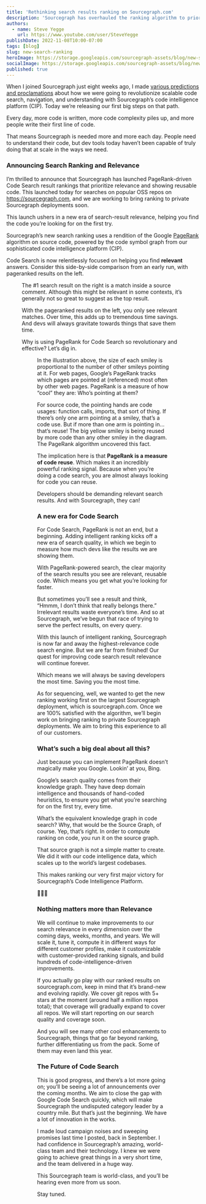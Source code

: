 ```yaml
---
title: 'Rethinking search results ranking on Sourcegraph.com'
description: 'Sourcegraph has overhauled the ranking algorithm to prioritize relevancy and code reuse for searches on popular OSS repos.'
authors:
  - name: Steve Yegge
    url: https://www.youtube.com/user/SteveYegge
publishDate: 2022-11-08T10:00-07:00
tags: [blog]
slug: new-search-ranking
heroImage: https://storage.googleapis.com/sourcegraph-assets/blog/new-search-ranking/PageRank-hero-illustration.png
socialImage: https://storage.googleapis.com/sourcegraph-assets/blog/new-search-ranking/PageRank-hero-illustration.png
published: true
---
```


When I joined Sourcegraph just eight weeks ago, I made [various predictions and proclamations](https://about.sourcegraph.com/blog/introducing-steve-yegge) about how we were going to revolutionize scalable code search, navigation, and understanding with Sourcegraph’s code intelligence platform (CIP). Today we’re releasing our first big steps on that path.

Every day, more code is written, more code complexity piles up, and more people write their first line of code.

That means Sourcegraph is needed more and more each day. People need to understand their code, but dev tools today haven’t been capable of truly doing that at scale in the ways we need.

### Announcing Search Ranking and Relevance

I’m thrilled to announce that Sourcegraph has launched PageRank-driven Code Search result rankings that prioritize relevance and showing reusable code. This launched today for searches on popular OSS repos on https://sourcegraph.com, and we are working to bring ranking to private Sourcegraph deployments soon.

This launch ushers in a new era of search-result relevance, helping you find the code you’re looking for on the first try.

Sourcegraph’s new search ranking uses a rendition of the Google [PageRank](https://en.wikipedia.org/wiki/PageRank) algorithm on source code, powered by the code symbol graph from our sophisticated code intelligence platform (CIP).

Code Search is now relentlessly focused on helping you find **relevant** answers. Consider this side-by-side comparison from an early run, with pageranked results on the left.

<Figure src="https://storage.googleapis.com/sourcegraph-assets/blog/new-search-ranking/ranking-before-and-after.png" alt="PageRank-driven Code Search results compared to pre-PageRank results" caption="An early version of PageRank-driven Code Search in action" />

The #1 search result on the right is a match inside a source comment. Although this might be relevant in some contexts, it’s generally not so great to suggest as the top result.

With the pageranked results on the left, you only see relevant matches. Over time, this adds up to tremendous time savings. And devs will always gravitate towards things that save them time.

Why is using PageRank for Code Search so revolutionary and effective? Let’s dig in.

<Figure src="https://storage.googleapis.com/sourcegraph-assets/blog/new-search-ranking/pagerank-visual.png" alt="Image depicting the PageRank algorithm" caption="Source: Wikipedia: User:Mayhatmate / CC-BY-SA-3.0" />

In the illustration above, the size of each smiley is proportional to the number of other smileys pointing at it. For web pages, Google’s PageRank tracks which pages are pointed at (referenced) most often by other web pages. PageRank is a measure of how “cool” they are: Who’s pointing at them?

For source code, the pointing hands are code usages: function calls, imports, that sort of thing. If there’s only one arm pointing at a smiley, that’s a code use. But if more than one arm is pointing in… that’s reuse! The big yellow smiley is being reused by more code than any other smiley in the diagram. The PageRank algorithm uncovered this fact.

The implication here is that **PageRank is a measure of code reuse**. Which makes it an incredibly powerful ranking signal. Because when you’re doing a code search, you are almost always looking for code you can reuse.

Developers should be demanding relevant search results. And with Sourcegraph, they can!

### A new era for Code Search

For Code Search, PageRank is not an end, but a beginning. Adding intelligent ranking kicks off a new era of search quality, in which we begin to measure how much devs like the results we are showing them.

With PageRank-powered search, the clear majority of the search results you see are relevant, reusable code. Which means you get what you’re looking for faster.

But sometimes you’ll see a result and think, “Hmmm, I don’t think that really belongs there.” Irrelevant results waste everyone’s time. And so at Sourcegraph, we’ve begun that race of trying to serve the perfect results, on every query.

With this launch of intelligent ranking, Sourcegraph is now far and away the highest-relevance code search engine. But we are far from finished! Our quest for improving code search result relevance will continue forever.

Which means we will always be saving developers the most time. Saving you the most time.

As for sequencing, well, we wanted to get the new ranking working first on the largest Sourcegraph deployment, which is sourcegraph.com. Once we are 100% satisfied with the algorithm, we’ll begin work on bringing ranking to private Sourcegraph deployments. We aim to bring this experience to all of our customers.

### What’s such a big deal about all this?

Just because you can implement PageRank doesn’t magically make you Google. Lookin’ at you, Bing.

Google’s search quality comes from their knowledge graph. They have deep domain intelligence and thousands of hand-coded heuristics, to ensure you get what you’re searching for on the first try, every time.

What’s the equivalent knowledge graph in code search? Why, that would be the Source Graph, of course. Yep, that’s right. In order to compute ranking on code, you run it on the source graph.

That source graph is not a simple matter to create. We did it with our code intelligence data, which scales up to the world’s largest codebases.

This makes ranking our very first major victory for Sourcegraph’s Code Intelligence Platform.

🎉🎉🎉

### Nothing matters more than Relevance

We will continue to make improvements to our search relevance in every dimension over the coming days, weeks, months, and years. We will scale it, tune it, compute it in different ways for different customer profiles, make it customizable with customer-provided ranking signals, and build hundreds of code-intelligence-driven improvements.

If you actually go play with our ranked results on sourcegraph.com, keep in mind that it’s brand-new and evolving rapidly. We cover git repos with 5+ stars at the moment (around half a million repos total); that coverage will gradually expand to cover all repos. We will start reporting on our search quality and coverage soon.

And you will see many other cool enhancements to Sourcegraph, things that go far beyond ranking, further differentiating us from the pack. Some of them may even land this year. 

### The Future of Code Search

This is good progress, and there’s a lot more going on; you’ll be seeing a lot of announcements over the coming months. We aim to close the gap with Google Code Search quickly, which will make Sourcegraph the undisputed category leader by a country mile. But that’s just the beginning. We have a lot of innovation in the works.

I made loud campaign noises and sweeping promises last time I posted, back in September. I had confidence in Sourcegraph’s amazing, world-class team and their technology. I knew we were going to achieve great things in a very short time, and the team delivered in a huge way.

This Sourcegraph team is world-class, and you’ll be hearing even more from us soon.

Stay tuned.